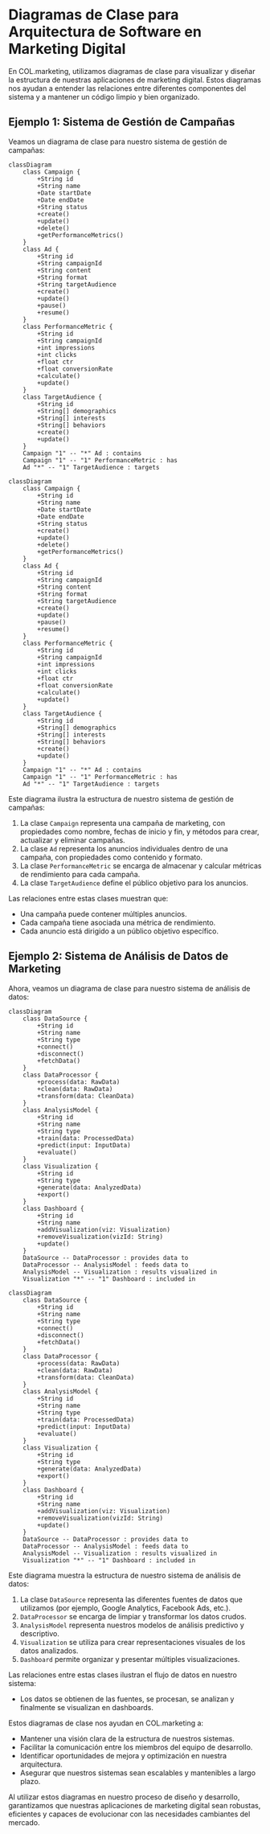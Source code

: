 # Diagramas de Clase para Arquitectura de Software en Marketing Digital

En COL.marketing, utilizamos diagramas de clase para visualizar y diseñar la estructura de nuestras aplicaciones de marketing digital. Estos diagramas nos ayudan a entender las relaciones entre diferentes componentes del sistema y a mantener un código limpio y bien organizado.

## Ejemplo 1: Sistema de Gestión de Campañas

Veamos un diagrama de clase para nuestro sistema de gestión de campañas:


```
classDiagram
    class Campaign {
        +String id
        +String name
        +Date startDate
        +Date endDate
        +String status
        +create()
        +update()
        +delete()
        +getPerformanceMetrics()
    }
    class Ad {
        +String id
        +String campaignId
        +String content
        +String format
        +String targetAudience
        +create()
        +update()
        +pause()
        +resume()
    }
    class PerformanceMetric {
        +String id
        +String campaignId
        +int impressions
        +int clicks
        +float ctr
        +float conversionRate
        +calculate()
        +update()
    }
    class TargetAudience {
        +String id
        +String[] demographics
        +String[] interests
        +String[] behaviors
        +create()
        +update()
    }
    Campaign "1" -- "*" Ad : contains
    Campaign "1" -- "1" PerformanceMetric : has
    Ad "*" -- "1" TargetAudience : targets
```

```mermaid
classDiagram
    class Campaign {
        +String id
        +String name
        +Date startDate
        +Date endDate
        +String status
        +create()
        +update()
        +delete()
        +getPerformanceMetrics()
    }
    class Ad {
        +String id
        +String campaignId
        +String content
        +String format
        +String targetAudience
        +create()
        +update()
        +pause()
        +resume()
    }
    class PerformanceMetric {
        +String id
        +String campaignId
        +int impressions
        +int clicks
        +float ctr
        +float conversionRate
        +calculate()
        +update()
    }
    class TargetAudience {
        +String id
        +String[] demographics
        +String[] interests
        +String[] behaviors
        +create()
        +update()
    }
    Campaign "1" -- "*" Ad : contains
    Campaign "1" -- "1" PerformanceMetric : has
    Ad "*" -- "1" TargetAudience : targets
```

Este diagrama ilustra la estructura de nuestro sistema de gestión de campañas:

1. La clase `Campaign` representa una campaña de marketing, con propiedades como nombre, fechas de inicio y fin, y métodos para crear, actualizar y eliminar campañas.
2. La clase `Ad` representa los anuncios individuales dentro de una campaña, con propiedades como contenido y formato.
3. La clase `PerformanceMetric` se encarga de almacenar y calcular métricas de rendimiento para cada campaña.
4. La clase `TargetAudience` define el público objetivo para los anuncios.

Las relaciones entre estas clases muestran que:
- Una campaña puede contener múltiples anuncios.
- Cada campaña tiene asociada una métrica de rendimiento.
- Cada anuncio está dirigido a un público objetivo específico.

## Ejemplo 2: Sistema de Análisis de Datos de Marketing

Ahora, veamos un diagrama de clase para nuestro sistema de análisis de datos:

```
classDiagram
    class DataSource {
        +String id
        +String name
        +String type
        +connect()
        +disconnect()
        +fetchData()
    }
    class DataProcessor {
        +process(data: RawData)
        +clean(data: RawData)
        +transform(data: CleanData)
    }
    class AnalysisModel {
        +String id
        +String name
        +String type
        +train(data: ProcessedData)
        +predict(input: InputData)
        +evaluate()
    }
    class Visualization {
        +String id
        +String type
        +generate(data: AnalyzedData)
        +export()
    }
    class Dashboard {
        +String id
        +String name
        +addVisualization(viz: Visualization)
        +removeVisualization(vizId: String)
        +update()
    }
    DataSource -- DataProcessor : provides data to
    DataProcessor -- AnalysisModel : feeds data to
    AnalysisModel -- Visualization : results visualized in
    Visualization "*" -- "1" Dashboard : included in
```

```mermaid
classDiagram
    class DataSource {
        +String id
        +String name
        +String type
        +connect()
        +disconnect()
        +fetchData()
    }
    class DataProcessor {
        +process(data: RawData)
        +clean(data: RawData)
        +transform(data: CleanData)
    }
    class AnalysisModel {
        +String id
        +String name
        +String type
        +train(data: ProcessedData)
        +predict(input: InputData)
        +evaluate()
    }
    class Visualization {
        +String id
        +String type
        +generate(data: AnalyzedData)
        +export()
    }
    class Dashboard {
        +String id
        +String name
        +addVisualization(viz: Visualization)
        +removeVisualization(vizId: String)
        +update()
    }
    DataSource -- DataProcessor : provides data to
    DataProcessor -- AnalysisModel : feeds data to
    AnalysisModel -- Visualization : results visualized in
    Visualization "*" -- "1" Dashboard : included in
```

Este diagrama muestra la estructura de nuestro sistema de análisis de datos:

1. La clase `DataSource` representa las diferentes fuentes de datos que utilizamos (por ejemplo, Google Analytics, Facebook Ads, etc.).
2. `DataProcessor` se encarga de limpiar y transformar los datos crudos.
3. `AnalysisModel` representa nuestros modelos de análisis predictivo y descriptivo.
4. `Visualization` se utiliza para crear representaciones visuales de los datos analizados.
5. `Dashboard` permite organizar y presentar múltiples visualizaciones.

Las relaciones entre estas clases ilustran el flujo de datos en nuestro sistema:
- Los datos se obtienen de las fuentes, se procesan, se analizan y finalmente se visualizan en dashboards.

Estos diagramas de clase nos ayudan en COL.marketing a:
- Mantener una visión clara de la estructura de nuestros sistemas.
- Facilitar la comunicación entre los miembros del equipo de desarrollo.
- Identificar oportunidades de mejora y optimización en nuestra arquitectura.
- Asegurar que nuestros sistemas sean escalables y mantenibles a largo plazo.

Al utilizar estos diagramas en nuestro proceso de diseño y desarrollo, garantizamos que nuestras aplicaciones de marketing digital sean robustas, eficientes y capaces de evolucionar con las necesidades cambiantes del mercado.
